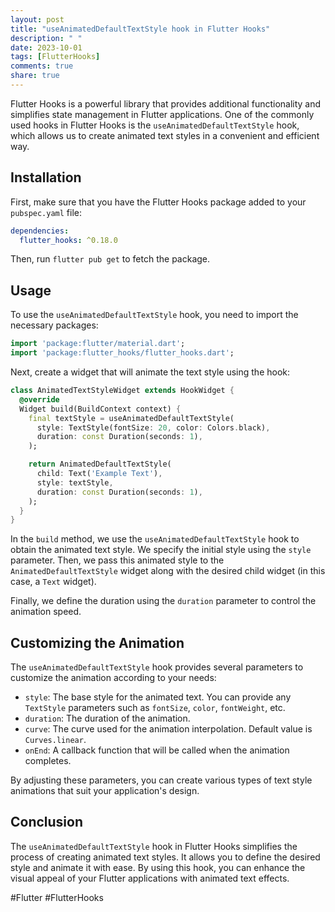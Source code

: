 ```yaml
---
layout: post
title: "useAnimatedDefaultTextStyle hook in Flutter Hooks"
description: " "
date: 2023-10-01
tags: [FlutterHooks]
comments: true
share: true
---
```


Flutter Hooks is a powerful library that provides additional functionality and simplifies state management in Flutter applications. One of the commonly used hooks in Flutter Hooks is the `useAnimatedDefaultTextStyle` hook, which allows us to create animated text styles in a convenient and efficient way.

## Installation

First, make sure that you have the Flutter Hooks package added to your `pubspec.yaml` file:

```yaml
dependencies:
  flutter_hooks: ^0.18.0
```

Then, run `flutter pub get` to fetch the package.

## Usage

To use the `useAnimatedDefaultTextStyle` hook, you need to import the necessary packages:

```dart
import 'package:flutter/material.dart';
import 'package:flutter_hooks/flutter_hooks.dart';
```

Next, create a widget that will animate the text style using the hook:

```dart
class AnimatedTextStyleWidget extends HookWidget {
  @override
  Widget build(BuildContext context) {
    final textStyle = useAnimatedDefaultTextStyle(
      style: TextStyle(fontSize: 20, color: Colors.black),
      duration: const Duration(seconds: 1),
    );

    return AnimatedDefaultTextStyle(
      child: Text('Example Text'),
      style: textStyle,
      duration: const Duration(seconds: 1),
    );
  }
}
```

In the `build` method, we use the `useAnimatedDefaultTextStyle` hook to obtain the animated text style. We specify the initial style using the `style` parameter. Then, we pass this animated style to the `AnimatedDefaultTextStyle` widget along with the desired child widget (in this case, a `Text` widget).

Finally, we define the duration using the `duration` parameter to control the animation speed.

## Customizing the Animation

The `useAnimatedDefaultTextStyle` hook provides several parameters to customize the animation according to your needs:

- `style`: The base style for the animated text. You can provide any `TextStyle` parameters such as `fontSize`, `color`, `fontWeight`, etc.
- `duration`: The duration of the animation.
- `curve`: The curve used for the animation interpolation. Default value is `Curves.linear`.
- `onEnd`: A callback function that will be called when the animation completes.

By adjusting these parameters, you can create various types of text style animations that suit your application's design.

## Conclusion

The `useAnimatedDefaultTextStyle` hook in Flutter Hooks simplifies the process of creating animated text styles. It allows you to define the desired style and animate it with ease. By using this hook, you can enhance the visual appeal of your Flutter applications with animated text effects.

#Flutter #FlutterHooks